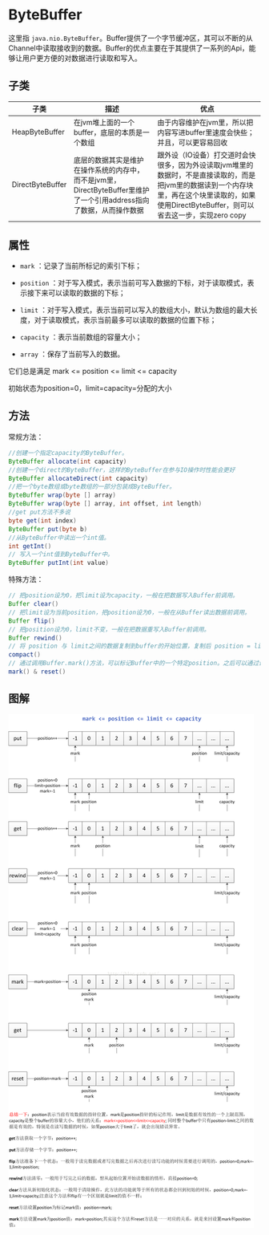 # ByteBuffer

这里指 `java.nio.ByteBuffer`。Buffer提供了一个字节缓冲区，其可以不断的从Channel中读取接收到的数据。Buffer的优点主要在于其提供了一系列的Api，能够让用户更方便的对数据进行读取和写入。  

## 子类

| 子类 | 描述 | 优点 |
| --- | --- | --- |
| HeapByteBuffer | 在jvm堆上面的一个buffer，底层的本质是一个数组 | 由于内容维护在jvm里，所以把内容写进buffer里速度会快些；并且，可以更容易回收 |
| DirectByteBuffer | 底层的数据其实是维护在操作系统的内存中，而不是jvm里，DirectByteBuffer里维护了一个引用address指向了数据，从而操作数据 | 跟外设（IO设备）打交道时会快很多，因为外设读取jvm堆里的数据时，不是直接读取的，而是把jvm里的数据读到一个内存块里，再在这个块里读取的，如果使用DirectByteBuffer，则可以省去这一步，实现zero copy |

## 属性

- `mark` ：记录了当前所标记的索引下标；

- `position` ：对于写入模式，表示当前可写入数据的下标，对于读取模式，表示接下来可以读取的数据的下标；

- `limit` ：对于写入模式，表示当前可以写入的数组大小，默认为数组的最大长度，对于读取模式，表示当前最多可以读取的数据的位置下标；

- `capacity` ：表示当前数组的容量大小；

- `array` ：保存了当前写入的数据。

它们总是满足
mark <= position <= limit <= capacity

初始状态为position=0，limit=capacity=分配的大小

## 方法

常规方法：

```java
//创建一个指定capacity的ByteBuffer。
ByteBuffer allocate(int capacity) 
//创建一个direct的ByteBuffer，这样的ByteBuffer在参与IO操作时性能会更好
ByteBuffer allocateDirect(int capacity) 
//把一个byte数组或byte数组的一部分包装成ByteBuffer。
ByteBuffer wrap(byte [] array)
ByteBuffer wrap(byte [] array, int offset, int length) 
//get put方法不多说
byte get(int index)
ByteBuffer put(byte b)
//从ByteBuffer中读出一个int值。
int getInt()
// 写入一个int值到ByteBuffer中。
ByteBuffer putInt(int value)
```

特殊方法：

```java
// 把position设为0，把limit设为capacity，一般在把数据写入Buffer前调用。
Buffer clear()
// 把limit设为当前position，把position设为0，一般在从Buffer读出数据前调用。
Buffer flip()
// 把position设为0，limit不变，一般在把数据重写入Buffer前调用。
Buffer rewind()
// 将 position 与 limit之间的数据复制到buffer的开始位置，复制后 position = limit -position,limit = capacity, 但如果position 与limit 之间没有数据的话发，就不会进行复制。
compact()
// 通过调用Buffer.mark()方法，可以标记Buffer中的一个特定position。之后可以通过调用Buffer.reset()方法恢复到这个position。
mark() & reset()     
```

## 图解

![ByteBuffer图解](ByteBuffer_1.png)
